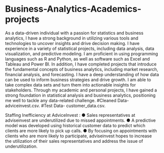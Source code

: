 # Business-Analytics-Academics-projects
As a data-driven individual with a passion for statistics and business analytics, I have a strong background in utilizing various tools and technologies to uncover insights and drive decision making. I have experience in a variety of statistical projects, including data analysis, data visualization, and predictive modeling. I am proficient in using programming languages such as R and Python, as well as software such as Excel and Tableau and Power BI. In addition, I have completed projects that introduce the fundamental concepts of business analytics, including market research, financial analysis, and forecasting. I have a deep understanding of how data can be used to inform business strategies and drive growth. I am able to take complex data sets and turn them into actionable insights for stakeholders. Through my academic and personal projects, I have gained a strong foundation in statistical analysis and business analytics, positioning me well to tackle any data-related challenge.
#Cleaned Data- adviceinvest.csv.
#Test Data- customer_data.csv.

Staffing Inefficiency at AdviceInvest :
● Sales representatives at adviseinvest are underutilized due to missed appointments.
● A predictive model was developed using historical customer data to predict which clients are more likely to pick up calls.
● By focusing on appointments with clients who are more likely to participate, adviseinvest hopes to increase the utilization of
their sales representatives and address the issue of underutilization.
